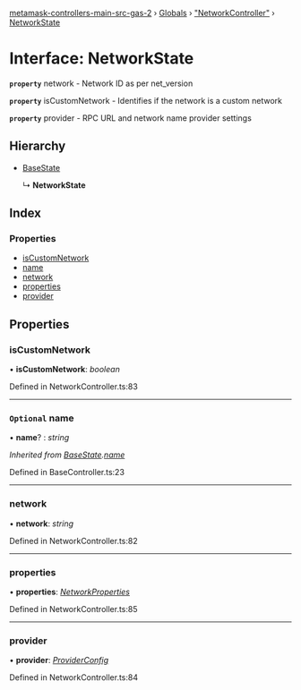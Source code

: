 [metamask-controllers-main-src-gas-2](../README.md) › [Globals](../globals.md) › ["NetworkController"](../modules/_networkcontroller_.md) › [NetworkState](_networkcontroller_.networkstate.md)

# Interface: NetworkState

**`property`** network - Network ID as per net_version

**`property`** isCustomNetwork - Identifies if the network is a custom network

**`property`** provider - RPC URL and network name provider settings

## Hierarchy

* [BaseState](_basecontroller_.basestate.md)

  ↳ **NetworkState**

## Index

### Properties

* [isCustomNetwork](_networkcontroller_.networkstate.md#iscustomnetwork)
* [name](_networkcontroller_.networkstate.md#optional-name)
* [network](_networkcontroller_.networkstate.md#network)
* [properties](_networkcontroller_.networkstate.md#properties)
* [provider](_networkcontroller_.networkstate.md#provider)

## Properties

###  isCustomNetwork

• **isCustomNetwork**: *boolean*

Defined in NetworkController.ts:83

___

### `Optional` name

• **name**? : *string*

*Inherited from [BaseState](_basecontroller_.basestate.md).[name](_basecontroller_.basestate.md#optional-name)*

Defined in BaseController.ts:23

___

###  network

• **network**: *string*

Defined in NetworkController.ts:82

___

###  properties

• **properties**: *[NetworkProperties](_networkcontroller_.networkproperties.md)*

Defined in NetworkController.ts:85

___

###  provider

• **provider**: *[ProviderConfig](_networkcontroller_.providerconfig.md)*

Defined in NetworkController.ts:84
